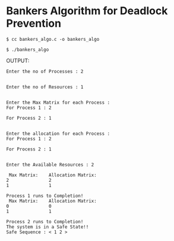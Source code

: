 # Bankers Algorithm for Deadlock Prevention


`$ cc bankers_algo.c -o bankers_algo`

`$ ./bankers_algo`

OUTPUT:

```
Enter the no of Processes : 2


Enter the no of Resources : 1


Enter the Max Matrix for each Process :
For Process 1 : 2

For Process 2 : 1


Enter the allocation for each Process :
For Process 1 : 2

For Process 2 : 1


Enter the Available Resources : 2

 Max Matrix:    Allocation Matrix:
2               2
1               1

Process 1 runs to Completion!
 Max Matrix:    Allocation Matrix:
0               0
1               1

Process 2 runs to Completion!
The system is in a Safe State!!
Safe Sequence : < 1 2 >

```
